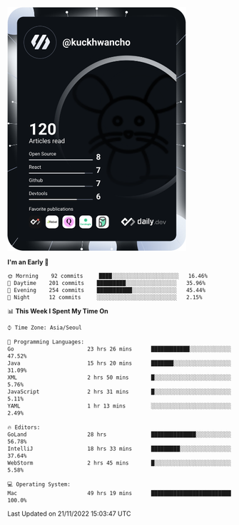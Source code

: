 <a href="https://app.daily.dev/kuckhwancho"><img src="https://github.com/kuckjwi0928/kuckjwi0928/blob/master/devcard.svg" width="400" alt="Kuckjwi Devcard"/></a>

<!--START_SECTION:waka-->
**I'm an Early 🐤** 

```text
🌞 Morning    92 commits     ████░░░░░░░░░░░░░░░░░░░░░   16.46% 
🌆 Daytime    201 commits    █████████░░░░░░░░░░░░░░░░   35.96% 
🌃 Evening    254 commits    ███████████░░░░░░░░░░░░░░   45.44% 
🌙 Night      12 commits     ░░░░░░░░░░░░░░░░░░░░░░░░░   2.15%

```


📊 **This Week I Spent My Time On** 

```text
⌚︎ Time Zone: Asia/Seoul

💬 Programming Languages: 
Go                       23 hrs 26 mins      ████████████░░░░░░░░░░░░░   47.52% 
Java                     15 hrs 20 mins      ███████░░░░░░░░░░░░░░░░░░   31.09% 
XML                      2 hrs 50 mins       █░░░░░░░░░░░░░░░░░░░░░░░░   5.76% 
JavaScript               2 hrs 31 mins       █░░░░░░░░░░░░░░░░░░░░░░░░   5.11% 
YAML                     1 hr 13 mins        ░░░░░░░░░░░░░░░░░░░░░░░░░   2.49%

🔥 Editors: 
GoLand                   28 hrs              ██████████████░░░░░░░░░░░   56.78% 
IntelliJ                 18 hrs 33 mins      █████████░░░░░░░░░░░░░░░░   37.64% 
WebStorm                 2 hrs 45 mins       █░░░░░░░░░░░░░░░░░░░░░░░░   5.58%

💻 Operating System: 
Mac                      49 hrs 19 mins      █████████████████████████   100.0%

```


 Last Updated on 21/11/2022 15:03:47 UTC
<!--END_SECTION:waka-->
